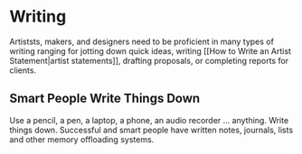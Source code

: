 # Writing
Artiststs, makers, and designers need to be proficient in many types of writing ranging for jotting down quick ideas, writing [[How to Write an Artist Statement|artist statements]], drafting proposals, or completing reports for clients.

## Smart People Write Things Down
Use a pencil, a pen, a laptop, a phone, an audio recorder ... anything. Write things down. Successful and smart people have written notes, journals, lists and other memory offloading systems.